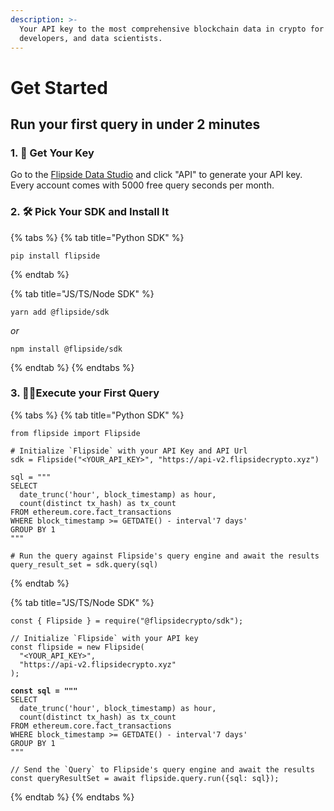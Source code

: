 ```yaml
---
description: >-
  Your API key to the most comprehensive blockchain data in crypto for analysts,
  developers, and data scientists.
---
```


# Get Started

## Run your first query in under 2 minutes

### 1. 🔑 Get Your Key

Go to the [Flipside Data Studio](https://flipsidecrypto.xyz/account/api-keys) and click "API" to generate your API key. Every account comes with 5000 free query seconds per month.

### 2. 🛠 Pick Your SDK and Install It

{% tabs %}
{% tab title="Python SDK" %}
```
pip install flipside
```
{% endtab %}

{% tab title="JS/TS/Node SDK" %}
```
yarn add @flipside/sdk
```

_or_

```
npm install @flipside/sdk
```
{% endtab %}
{% endtabs %}

### 3. 🏃‍♀️Execute your First Query

{% tabs %}
{% tab title="Python SDK" %}
<pre class="language-python"><code class="lang-python">from flipside import Flipside

# Initialize `Flipside` with your API Key and API Url
sdk = Flipside("&#x3C;YOUR_API_KEY>", "https://api-v2.flipsidecrypto.xyz")

sql = """
SELECT 
  date_trunc('hour', block_timestamp) as hour,
  count(distinct tx_hash) as tx_count
FROM ethereum.core.fact_transactions 
WHERE block_timestamp >= GETDATE() - interval'7 days'
GROUP BY 1
"""
<strong>
</strong># Run the query against Flipside's query engine and await the results
query_result_set = sdk.query(sql)
</code></pre>
{% endtab %}

{% tab title="JS/TS/Node SDK" %}
<pre class="language-javascript"><code class="lang-javascript">const { Flipside } = require("@flipsidecrypto/sdk");

// Initialize `Flipside` with your API key
const flipside = new Flipside(
  "&#x3C;YOUR_API_KEY>",
  "https://api-v2.flipsidecrypto.xyz"
);

<strong>const sql = """
</strong>SELECT 
  date_trunc('hour', block_timestamp) as hour,
  count(distinct tx_hash) as tx_count
FROM ethereum.core.fact_transactions 
WHERE block_timestamp >= GETDATE() - interval'7 days'
GROUP BY 1
"""

// Send the `Query` to Flipside's query engine and await the results
const queryResultSet = await flipside.query.run({sql: sql});
</code></pre>
{% endtab %}
{% endtabs %}


